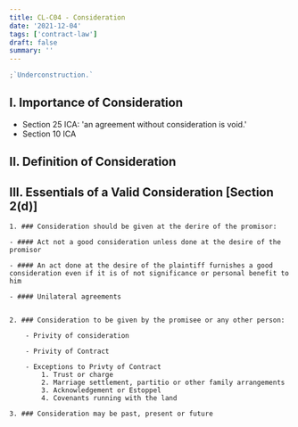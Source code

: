 ```yaml
---
title: CL-C04 - Consideration
date: '2021-12-04'
tags: ['contract-law']
draft: false
summary: ''
---
```


```js
;`Underconstruction.`
```

<TOCInline toc={props.toc} toHeading={3} asDisclosure />

## I. Importance of Consideration

- Section 25 ICA: 'an agreement without consideration is void.'
- Section 10 ICA

## II. Definition of Consideration

## III. Essentials of a Valid Consideration [Section 2(d)]

    1. ### Consideration should be given at the derire of the promisor:

    - #### Act not a good consideration unless done at the desire of the promisor

    - #### An act done at the desire of the plaintiff furnishes a good consideration even if it is of not significance or personal benefit to him

    - #### Unilateral agreements


    2. ### Consideration to be given by the promisee or any other person:

        - Privity of consideration

        - Privity of Contract

        - Exceptions to Privty of Contract
            1. Trust or charge
            2. Marriage settlement, partitio or other family arrangements
            3. Acknowledgement or Estoppel
            4. Covenants running with the land

    3. ### Consideration may be past, present or future

